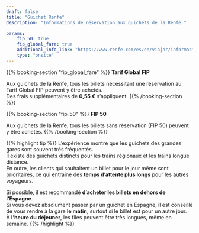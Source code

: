 ```yaml
---
draft: false
title: "Guichet Renfe"
description: "Informations de réservation aux guichets de la Renfe."

params:
    fip_50: true
    fip_global_fare: true
    additional_info_link: "https://www.renfe.com/es/en/viajar/informacion-util/-donde-comprar-"
    type: "onsite"
---
```


{{% booking-section "fip_global_fare" %}}
**Tarif Global FIP**

Aux guichets de la Renfe, tous les billets nécessitant une réservation au Tarif Global FIP peuvent y être achetés. \
Des frais supplémentaires de **0,55 €** s’appliquent.
{{% /booking-section %}}

{{% booking-section "fip_50" %}}
**FIP 50**

Aux guichets de la Renfe, tous les billets sans réservation (FIP 50) peuvent y être achetés.
{{% /booking-section %}}

{{% highlight tip %}}
L’expérience montre que les guichets des grandes gares sont souvent très fréquentés. \
Il existe des guichets distincts pour les trains régionaux et les trains longue distance. \
En outre, les clients qui souhaitent un billet pour le jour même sont prioritaires, ce qui entraîne des **temps d’attente plus longs** pour les autres voyageurs.

Si possible, il est recommandé **d’acheter les billets en dehors de l’Espagne**. \
Si vous devez absolument passer par un guichet en Espagne, il est conseillé de vous rendre à la gare **le matin**, surtout si le billet est pour un autre jour. \
À **l’heure du déjeuner**, les files peuvent être très longues, même en semaine.
{{% /highlight %}}
